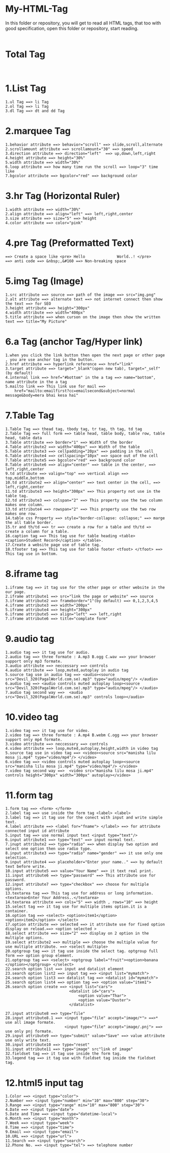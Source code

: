 # My-HTML-Tag
In this folder or repository, you will get to read all HTML tags, that too with good specification, open this folder or repository, start reading.<br> <br>
# Total Tag <br> <br>
# 1.List Tag <br>
    1.ul Tag ==> li Tag 
    2.ol Tag ==> li Tag 
    3.dl Tag ==> dt and dd Tag

# 2.marquee Tag <br>
    1.behavior attribute ==> behavior="scroll" ==> slide,scroll,alternate
    2.scrollamount attribute ==> scrollamount="30" ==> speed 
    3.direction attribute ==> direction="left"  ==> up,down,left,right 
    4.height attribute ==> height="30%"  
    5.width attribute ==> width="30%" 
    6.loop attribute ==> how many time run the scroll ==> loop="3" time like 
    7.bgcolor attribute ==> bgcolor="red" ==> background color

# 3.hr Tag (Horizontal Ruler) <br>
    1.width attribute ==> width="30%" 
    2.align attribute ==> align="left" ==> left,right,center 
    3.size attribute ==> size="5" ==> height 
    4.color attribute ==> color="pink" 

# 4.pre Tag (Preformatted Text) <br>
    ==> Create a space like <pre> Hello              World..! </pre>
    ==> anti code ==> &nbsp;,&#160 ==> Non-breaking space 

# 5.img Tag (Image) <br>
    1.src attribute ==> source ==> path of the image ==> src="img.png"
    2.alt attribute ==> alternate text ==> not internet connect then show the text ==> for SEO 
    3.height attribute ==> height="300px" 
    4.width attribute ==> width="400px" 
    5.title attribute ==> when curson on the image then show the written text ==> title="My Picture"

# 6.a Tag (anchor Tag/Hyper link) <br>
    1.when you click the link button then open the next page or other page , you are use anchor tag in the button.
    2.href attribute ==> hyperlink reference ==> href="link"
    3.target attribute ==> target="_blank"(open new tab), target="_self"(by default)
    4.internal link ==> href="#bottom" in the a tag ==> name="bottom", name attribute in the a tag
    5.mailto link ==> This link use for mail ==> 
        href="mailto:emailfirst?cc=emailsecond&subject=normal message&body=mera bhai kesa hai"
    
# 7.Table Tag 
    1.Table Tag ==> thead tag, tbody tag, tr tag, th tag, td tag
    2.Table Tag ==> full form ==> table head, table body, table row, table head, table data
    3.Table attribute ==> border="1" ==> Width of the border
    4.Table attribute2 ==> width="400px" ==> Width of the table
    5.Table attribute3 ==> cellpadding="20px" ==> padding in the cell
    6.Table attribute4 ==> cellspacing="10px" ==> space out of the cell
    7.Table attribute5 ==> bgcolor="red" ==> background color
    8.Table attribute6 ==> align="center" ==> table in the center, ==> left,right,center 
    9.td attribute ==> valign="top" ==> vertical align ==> top,middle,bottom
    10.td attribute2 ==> align="center" ==> text center in the cell, ==> left,right,center
    11.td attribute3 ==> height="300px" ==> This property not use in the table tag.
    12.td attribute3 ==> colspan="2" ==> This property use the two column makes one column.
    13.td attribute4 ==> rowspan="2" ==> This property use the two row makes one row.
    14.table css Property ==> style="border-collapse: collapse;" ==> marge the all table border.
    15.tr and th/td ==> tr ==> create a row for a table and th/td => create a column for a table.
    16.caption tag ==> This tag use for table heading <table> <caption>Student Record</caption> </table>.
    17.Create a website page use of table tag.
    18.tfooter tag ==> This tag use for table footer <tfoot> </tfoot> ==> This tag use in bottom.

# 8.iframe tag 
    1.iframe tag ==> it tag use for the other page or other website in the our page.
    2.iframe attribute1 ==> src="link the page or website" ==> source
    3.iframe attribute2 ==> frameborder="1"(by default) ==> 0,1,2,3,4,5
    4.iframe attribute3 ==> width="200px"
    5.iframe attribute4 ==> height="300px"
    6.iframe attribute5 ==> align="left" ==> left,right
    7.iframe attribute6 ==> title="complate form"

# 9.audio tag 
    1.audio tag ==> it tag use for audio.
    2.audio tag ==> three formate : A.mp3 B.ogg C.wav ==> your browser support only mp3 formate.
    3.audio attribute ==> neccessary ==> controls
    4.audio attribute ==> loop,muted,autoplay in audio tag
    5.source tag use in audio tag ==> <audio><source src="Devil_320(PagalWorld.com.se).mp3" type="audio/mpeg"/> </audio>
    6.audio tag ==> <audio controls muted autoplay loop><source src="Devil_320(PagalWorld.com.se).mp3" type="audio/mpeg"/> </audio>
    7.audio tag second way ==>  <audio src="Devil_320(PagalWorld.com.se).mp3" controls loop></audio>

# 10.video tag 
    1.video tag ==> it tag use for video.
    2.video tag ==> three formate : A.mp4 B.webm C.ogg ==> your browser support only mp4 formate.
    3.video attribute ==> neccessary ==> controls
    4.video attribute ==> loop,muted,autoplay,height,width in video tag
    5.source tag use in video tag ==> <video><source src="manisha lilu mosa ji.mp4" type="video/mp4"/> </video>
    6.video tag ==> <video controls muted autoplay loop><source src="manisha lilu mosa ji.mp4" type="video/mp4"/> </video>
    7.video tag second way ==>  <video src="manisha lilu mosa ji.mp4" controls height="300px" width="300px" autoplay></video>

# 11.form tag 
    1.form tag ==> <form> </form>
    2.label tag ==> use inside the form tag <label> <label>
    3.label tag ==> it tag use for the conect with input and write simple text.
    4.label attribute ==> <label for="fname"> </label> ==> for attribute connected input id attribute
    5.input tag ==> use normal input text <input type="text"/>
    6.input attribute1 ==> type="text" ==> input normal text.
    7.inupt attribute2 ==> type="radio" ==> when display two option and select one option then use radio type.
    8.input attribute3 ==> type="radio" name="gender" ==> it use only one selection.
    9.input attribute4 ==> placeholder="Enter your name.." ==> by default text before write.
    10.input attribute5 ==> value="Your Name" ==> it text real print.
    11.input attribute6 ==> type="password" ==> This attribute use for password.
    12.input attribute7 ==> type="checkbox" ==> choose for multiple options.
    13.textarea tag ==> This tag use for address or long information.<textarea>Enter Your Address..</textarea>
    14.textarea attribute ==> cols="5" ==> width , rows="10" ==> height
    15.select tag ==> it tag use for multiple items option.it is a container.
    16.option tag ==> <select> <option>item1</option><option>item2</option> </select>
    17.option attribute ==> selected ==> it attribute use for fixed option display on reload.==> <option selected >
    18.select attribute ==> size="2" ==> display on 2 option in the multiple options.
    19.select attribute2 ==> multiple ==> choose the multiple value for use multiple attribute. ==> <select multiple>
    20.optgroup tag ==> it tag use inside the select tag. optgroup full form ==> option group element.
    21.optgroup tag ==> <select> <optgroup label="fruit"><option>banana </option></optgroup> </select>
    22.search option list ==> input and datalist element 
    23.search option list2 ==> input tag ==> <input list="mymatch">
    24.search option list3 ==> datalist tag ==> <datalist id="mymatch">
    25.search option list4 ==> option tag ==> <option value="item1">
    26.search option create ==> <input list="cars">
                                <datalist id="cars">
                                    <option value="Thar">
                                    <option value="Duster">
                                </datalist>
    
    27.input attribute8 ==> type="file"
    28.input attribute8.1 ==> <input type="file" accept="image/*"> ==>* use all image formate.
                              <input type="file" accept="image/.pnj"> ==> use only pnj formate.
    29.input attribute9 ==> type="submit" value="Save" ==> value attribute use only write text.
    30.input attribute10 ==> type="reset"
    31.input attribute11 ==> type="image" src"link of image"
    32.fieldset tag ==> it tag use inside the form tag. 
    33.legend tag ==> it tag use with fieldset tag inside the fieldset tag.

# 12.html5 input tag
    1.Color ==> <input type="color">
    2.Number ==> <input type="number" min="10" max="800" step="30">
    3.Range ==> <input type="range" min="10" max="800" step="30">
    4.Date ==> <input type="date">
    5.Date and Time ==> <input type="datetime-local">
    6.Month ==> <input type="month">
    7.Week ==> <input type="week">
    8.Time ==> <input type="time">
    9.Email ==> <input type="email">
    10.URL ==> <input type="url">
    11.Search ==> <input type="search">
    12.Phone No. ==> <input type="tel"> ==> telephone number
    
    
